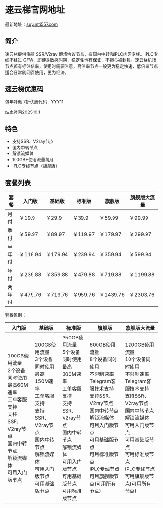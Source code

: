 # 速云梯官网地址

最新地址：[suyunti557.com](https://suyunti70.xyz/auth/register?code=PBnq)

## 简介

速云梯提供海量 SSR/V2ray 翻墙协议节点，有国内中转和IPLC内网专线。IPLC专线不经过 GFW，即便是敏感时期，稳定性也有保证，不担心被封锁。速云梯机场节点都有标注倍率，使用时需要注意，高倍率节点一般更为稳定快速，低倍率节点适合日常刷网页使用，更为经济。

## 速云梯优惠码

包年特惠 7折优惠代码：YYY11 

结束时间2025.10.1

## 特色

* 支持SSR、V2ray节点
* 国内中转节点
* 解锁流媒体
* 100GB+使用流量每月
* IPLC专线节点（旗舰版）

## 套餐列表

|套餐|入门版|基础版|标准版|旗舰版|旗舰版大流量|
|----|----|----|----|----|----|
|月付|￥19.9|￥29.9|￥39.9|￥59.99|￥99.99|
|季付|￥59.97|￥89.97|￥119.97|￥179.97|￥299.97|
|半年付|￥119.94|￥179.94|￥239.94|￥359.94|￥599.94|
|年付|￥239.88|￥359.88|￥479.88|￥719.88|￥1199.88|
|两年付|￥479.76|￥719.76|￥959.76|￥1439.76|￥2303.76|

套餐区别：

|入门版|基础版|标准版|旗舰版|旗舰版大流量|
|----|----|----|----|----|
|100GB使用流量<br/>2个设备同时使用<br/>最高60M速率<br/>工单客服支持<br/>支持SSR、V2ray节点<br/>国内中转节点<br/>解锁流媒体<br/>可用入门版节点|200GB使用流量<br/>3个设备同时使用<br/>最高150M速率<br/>工单客服支持<br/>支持SSR、V2ray节点<br/>国内中转节点<br/>解锁流媒体<br/>可用入门版节点<br/>可用基础版节点|350GB使用流量<br/>5个设备同时使用<br/>最高300M速率<br/>工单客服支持<br/>支持SSR、V2ray节点<br/>国内中转节点<br/>解锁流媒体<br/>可用入门版节点<br/>可用基础版节点<br/>可用标准版节点|600GB使用流量<br/>8个设备同时使用<br/>不限制速率<br/>Telegram客服技术支持<br/>支持SSR、V2ray节点<br/>国内中转节点<br/>解锁流媒体<br/>可用入门版节点<br/>可用基础版节点<br/>可用标准版节点<br/>IPLC专线节点<br/>可用旗舰版节点(可用所有节点)|1200GB使用流量<br/>10个设备同时使用<br/>不限制速率<br/>Telegram客服技术支持<br/>支持SSR、V2ray节点<br/>国内中转节点<br/>解锁流媒体<br/>可用入门版节点<br/>可用基础版节点<br/>可用标准版节点<br/>IPLC专线节点<br/>可用旗舰版节点(可用所有节点)|
